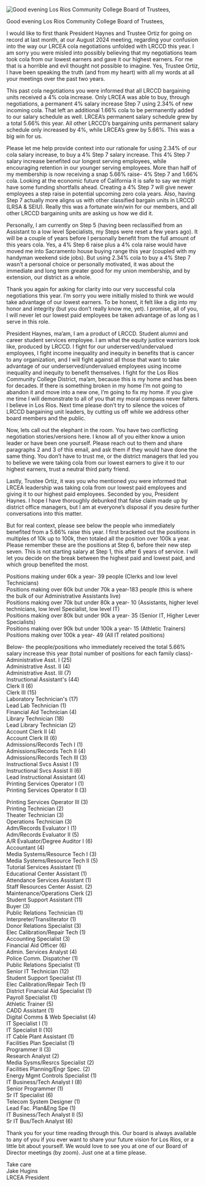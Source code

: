 <!-- Page 1 -->
![Good evening Los Rios Community College Board of Trustees,](https://via.placeholder.com/993x768)

Good evening Los Rios Community College Board of Trustees,

I would like to first thank President Haynes and Trustee Ortiz for going on record at last month, at our August 2024 meeting, regarding your confusion into the way our LRCEA cola negotiations unfolded with LRCCD this year. I am sorry you were misled into possibly believing that my negotiations team took cola from our lowest earners and gave it our highest earners. For me that is a horrible and evil thought not possible to imagine. Yes, Trustee Ortiz, I have been speaking the truth (and from my heart) with all my words at all your meetings over the past two years.

This past cola negotiations you were informed that all LRCCD bargaining units received a 4% cola increase. Only LRCEA was able to buy, through negotiations, a permanent 4% salary increase Step 7 using 2.34% of new incoming cola. That left an additional 1.66% cola to be permanently added to our salary schedule as well. LRCEA’s permanent salary schedule grew by a total 5.66% this year. All other LRCCD’s bargaining units permanent salary schedule only increased by 4%, while LRCEA’s grew by 5.66%. This was a big win for us.

Please let me help provide context into our rationale for using 2.34% of our cola salary increase, to buy a 4% Step 7 salary increase. This 4% Step 7 salary increase benefited our longest serving employees, while encouraging retention in our younger serving employees. More than half of my membership is now receiving a snap 5.66% raise- 4% Step 7 and 1.66% cola. Looking at the economic future of California it is safe to say we might have some funding shortfalls ahead. Creating a 4% Step 7 will give newer employees a step raise in potential upcoming zero cola years. Also, having Step 7 actually more aligns us with other classified bargain units in LRCCD (LRSA & SEIU). Really this was a fortunate win/win for our members, and all other LRCCD bargaining units are asking us how we did it.

Personally, I am currently on Step 5 (having been reclassified from an Assistant to a low level Specialists, my Steps were reset a few years ago). It will be a couple of years before I personally benefit from the full amount of this years cola. Yes, a 4% Step 6 raise plus a 4% cola raise would have moved me into Sacramento house buying range this year (coupled with my handyman weekend side jobs). But using 2.34% cola to buy a 4% Step 7 wasn’t a personal choice or personally motivated, it was about the immediate and long term greater good for my union membership, and by extension, our district as a whole.

Thank you again for asking for clarity into our very successful cola negotiations this year. I’m sorry you were initially misled to think we would take advantage of our lowest earners. To be honest, it felt like a dig into my honor and integrity (but you don’t really know me, yet). I promise, all of you, I will never let our lowest paid employees be taken advantage of as long as I serve in this role.

President Haynes, ma’am, I am a product of LRCCD. Student alumni and career student services employee. I am what the equity justice warriors look like, produced by LRCCD. I fight for our underserved/undervalued employees, I fight income inequality and inequity in benefits that is cancer to any organization, and I will fight against all those that want to take advantage of our underserved/undervalued employees using income inequality and inequity to benefit themselves. I fight for the Los Rios Community College District, ma’am, because this is my home and has been for decades. If there is something broken in my home I’m not going to abandon it and move into a new one, I’m going to fix my home. If you give me time I will demonstrate to all of you that my moral compass never falters. I believe in Los Rios. Next time please don’t try to silence the voices of LRCCD bargaining unit leaders, by cutting us off while we address other board members and the public.
<!-- Page 2 -->
Now, lets call out the elephant in the room. You have two conflicting negotiation stories/versions here. I know all of you either know a union leader or have been one yourself. Please reach out to them and share paragraphs 2 and 3 of this email, and ask them if they would have done the same thing. You don’t have to trust me, or the district managers that led you to believe we were taking cola from our lowest earners to give it to our highest earners, trust a neutral third party friend.

Lastly, Trustee Ortiz, it was you who mentioned you were informed that LRCEA leadership was taking cola from our lowest paid employees and giving it to our highest paid employees. Seconded by you, President Haynes. I hope I have thoroughly debunked that false claim made up by district office managers, but I am at everyone’s disposal if you desire further conversations into this matter.

But for real context, please see below the people who immediately benefited from a 5.66% raise this year. I first bracketed out the positions in multiples of 10k up to 100k, then totaled all the position over 100k a year. Please remember these are the positions at Step 6, before their new step seven. This is not starting salary at Step 1, this after 6 years of service. I will let you decide on the break between the highest paid and lowest paid, and which group benefited the most.

Positions making under 60k a year- 39 people (Clerks and low level Technicians)  
Positions making over 60k but under 70k a year-183 people (this is where the bulk of our Administrative Assistants live)  
Positions making over 70k but under 80k a year- 10 (Assistants, higher level technicians, low level Specialist, low level IT)  
Positions making over 80k but under 90k a year- 35 (Senior IT, Higher Lever Specialists)  
Positions making over 90k but under 100k a year- 15 (Athletic Trainers)  
Positions making over 100k a year- 49 (All IT related positions)  

Below- the people/positions who immediately received the total 5.66% salary increase this year (total number of positions for each family class)-  
Administrative Asst. I (25)  
Administrative Asst. II (4)  
Administrative Asst. III (7)  
Instructional Assistant's (44)  
Clerk II (6)  
Clerk III (15)  
Laboratory Technician's (17)  
Lead Lab Technician (1)  
Financial Aid Technician (4)  
Library Technician (18)  
Lead Library Technician (2)  
Account Clerk II (4)  
Account Clerk III (6)  
Admissions/Records Tech I (1)  
Admissions/Records Tech II (4)  
Admissions/Records Tech III (3)  
Instructional Svcs Assist I (1)  
Instructional Svcs Assist II (6)  
Lead Instructional Assistant (4)  
Printing Services Operator I (1)  
Printing Services Operator II (3)  
<!-- Page 3 -->
Printing Services Operator III (3)  
Printing Technician (2)  
Theater Technician (3)  
Operations Technician (3)  
Adm/Records Evaluator I (1)  
Adm/Records Evaluator II (5)  
A/R Evaluator/Degree Auditor I (6)  
Accountant (4)  
Media Systems/Resource Tech I (3)  
Media Systems/Resource Tech II (5)  
Tutorial Services Assistant (1)  
Educational Center Assistant (1)  
Attendance Services Assistant (1)  
Staff Resources Center Assist. (2)  
Maintenance/Operations Clerk (2)  
Student Support Assistant (11)  
Buyer (3)  
Public Relations Technician (1)  
Interpreter/Transliterator (1)  
Donor Relations Specialist (3)  
Elec Calibration/Repair Tech (1)  
Accounting Specialist (3)  
Financial Aid Officer (6)  
Admin. Services Analyst (4)  
Police Comm. Dispatcher (1)  
Public Relations Specialist (1)  
Senior IT Technician (12)  
Student Support Specialist (1)  
Elec Calibration/Repair Tech (1)  
District Financial Aid Specialist (1)  
Payroll Specialist (1)  
Athletic Trainer (5)  
CADD Assistant (1)  
Digital Comms & Web Specialist (4)  
IT Specialist I (1)  
IT Specialist II (10)  
IT Cable Plant Assistant (1)  
Facilities Plan Specialist (1)  
Programmer II (3)  
Research Analyst (2)  
Media Sysms/Resrcs Specialist (2)  
Facilities Planning/Engr Spec. (2)  
Energy Mgmt Controls Specialist (1)  
IT Business/Tech Analyst I (8)  
Senior Programmer (1)  
Sr IT Specialist (6)  
Telecom System Designer (1)  
Lead Fac. Plan&Eng Spe (1)  
IT Business/Tech Analyst II (5)  
Sr IT Bus/Tech Analyst (6)  
<!-- Page 4 -->
Thank you for your time reading through this. Our board is always available to any of you if you ever want to share your future vision for Los Rios, or a little bit about yourself. We would love to see you at one of our Board of Director meetings (by zoom). Just one at a time please.

Take care  
Jake Hugins  
LRCEA President  
